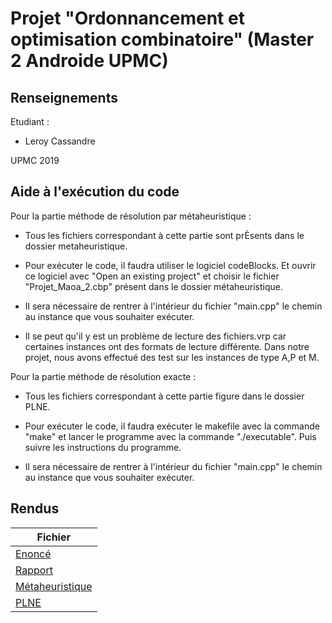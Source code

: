 # Projet "Ordonnancement et optimisation combinatoire" (Master 2 Androide UPMC)


## Renseignements

Etudiant :

* Leroy 		Cassandre

UPMC 2019

## Aide à l'exécution du code
Pour la partie méthode de résolution par métaheuristique :

- Tous les fichiers correspondant à cette partie sont prÈsents dans le dossier metaheuristique.

- Pour exécuter le code, il faudra utiliser le logiciel codeBlocks. Et ouvrir ce logiciel avec
"Open an existing project" et choisir le fichier "Projet_Maoa_2.cbp" présent dans le dossier
métaheuristique.

- Il sera nécessaire de rentrer à l'intérieur du fichier "main.cpp" le chemin au instance que vous
souhaiter exécuter.

- Il se peut qu'il y est un problème de lecture des fichiers.vrp car certaines instances ont des formats
de lecture différente. Dans notre projet, nous avons effectué des test sur les instances de type A,P et M.


Pour la partie méthode de résolution exacte :

- Tous les fichiers correspondant à cette partie figure dans le dossier PLNE.

- Pour exécuter le code, il faudra exécuter le makefile avec la commande "make" et lancer le programme
avec la commande "./executable". Puis suivre les instructions du programme.

- Il sera nécessaire de rentrer à l'intérieur du fichier "main.cpp" le chemin au instance que vous
souhaiter exécuter.  

## Rendus

Fichier  |
------------- | 
[Enoncé](https://github.com/LeroyProjects/Modeles_et_Applications_en_Ordonnancement_et_optimisation_combinAtoire/blob/master/Projet_Production_Routing1819.pdf) |
[Rapport](https://github.com/LeroyProjects/Ordonnancement_et_optimisation_combinatoire/blob/master/rapport.pdf) |
[Métaheuristique](https://github.com/LeroyProjects/Ordonnancement_et_optimisation_combinatoire/tree/master/Metaheuristique) |
[PLNE](https://github.com/LeroyProjects/Ordonnancement_et_optimisation_combinatoire/tree/master/PLNE/sources) |


